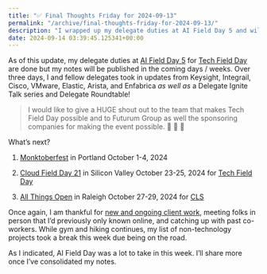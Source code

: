 ```yaml
---
title: "✅ Final Thoughts Friday for 2024-09-13"
permalink: "/archive/final-thoughts-friday-for-2024-09-13/"
description: "I wrapped up my delegate duties at AI Field Day 5 and will share insights from the event soon!"
date: 2024-09-14 03:39:45.125341+00:00
---
```


<p>As of this update, my delegate duties at <a target="_blank" rel="noopener" href="https://techfieldday.com/event/aifd5/">AI Field Day 5</a> for <a target="_blank" rel="noopener" href="https://techfieldday.com/events/">Tech Field Day</a> are done but my notes will be published in the coming days / weeks. Over three days, I and fellow delegates took in updates from Keysight, Integrail, Cisco, VMware, Elastic,&nbsp;Arista, and&nbsp;Enfabrica <em>as well as</em> a Delegate Ignite Talk series and Delegate Roundtable! </p><blockquote class="pullquote"><p>I would like to give a HUGE shout out to the team that makes Tech Field Day possible and to Futurum Group as well the sponsoring companies for making the event possible. 🙏 🙏 🙏</p></blockquote><p>What’s next?</p><ol><li><p><a target="_blank" rel="noopener" href="https://monktoberfest.com/">Monktoberfest</a> in Portland October 1-4, 2024</p></li><li><p><a target="_blank" rel="noopener" href="https://techfieldday.com/event/cfd21/">Cloud Field Day 21</a> in Silicon Valley October 23-25, 2024 for <a target="_blank" rel="noopener" href="https://techfieldday.com/events/">Tech Field Day</a></p></li><li><p><a target="_blank" rel="noopener" href="https://2024.allthingsopen.org/">All Things Open</a> in Raleigh October 27-29, 2024 for <a target="_blank" rel="noopener" href="https://allthingsopen.org/events/community-leadership-summit-cls-2">CLS</a></p></li></ol><p>Once again, I am thankful for <a target="_blank" rel="noopener noreferrer nofollow" href="https://cuthrell.consulting/services/">new and ongoing client work</a>, meeting folks in person that I’d previously only known online, and catching up with past co-workers. While gym and hiking continues, my list of non-technology projects took a break this week due being on the road.</p><p>As I indicated, AI Field Day was a lot to take in this week. I’ll share more once I’ve consolidated my notes.</p><p></p>